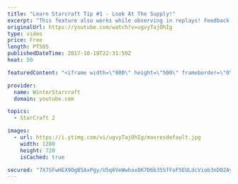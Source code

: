 ```yaml
---
title: "Learn Starcraft Tip #1 - Look At The Supply!"
excerpt: "This feature also works while observing in replays! Feedback and tip suggestions are appreciated :)"
originalUrl: https://youtube.com/watch?v=ugvyTajOhIg
type: video
price: Free
length: PT58S
publishedDateTime: 2017-10-19T22:31:50Z
heat: 50

featuredContent: "<iframe width=\"800\" height=\"500\" frameborder=\"0\" src=\"https://www.youtube.com/embed/ugvyTajOhIg\" allow=\"accelerometer; autoplay; encrypted-media; gyroscope; picture-in-picture\" allowfullscreen></iframe>"

provider:
  name: WinterStarcraft
  domain: youtube.com

topics:
  - StarCraft 2

images:
  - url: https://i.ytimg.com/vi/ugvyTajOhIg/maxresdefault.jpg
    width: 1280
    height: 720
    isCached: true

secured: "7X7SFwHEX9OgB5AxPgy/U5q6VeWwhax8K7D6b35SfFoF5EULdcViob3nD02AyWFiqlcAHUewXj0kI0Wf07JKLnuRgciC4ZFHpaXFFrAgpbUELc4b1YBD5ZzhqIF3sgLTiQkAgTVwWHdMZUuquKV1u/dFoTLvXoIobZIW75q/U65wi9GODQUb1rldquVNg1rWSy5JYlPvTSjc3b7+Qzb6bW63+1riILs+8sF8VQdssvVxc+QA1xQt+qM9H3I9QK3JZTycniTxYg0GVlvaZFonIo6glpWml3Gsk//E/xpq8V0tU9TZ08DLkJtNwu26kVZiTmcWg5tjL0DDCQp4szY5OECmA8qe5MyZSBiViNxSMDrx/PFX5uxWiLSNw0EMMjkLzU5yWaLnDcNlHJX5GgbkSdDhK8Jw9ndx1FaK++V+948=;IA3cTHts9tATE83DGxViOg=="
---
```


